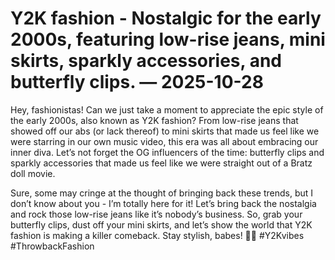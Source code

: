 # Y2K fashion - Nostalgic for the early 2000s, featuring low-rise jeans, mini skirts, sparkly accessories, and butterfly clips. — 2025-10-28

Hey, fashionistas! Can we just take a moment to appreciate the epic style of the early 2000s, also known as Y2K fashion? From low-rise jeans that showed off our abs (or lack thereof) to mini skirts that made us feel like we were starring in our own music video, this era was all about embracing our inner diva. Let’s not forget the OG influencers of the time: butterfly clips and sparkly accessories that made us feel like we were straight out of a Bratz doll movie.

Sure, some may cringe at the thought of bringing back these trends, but I don’t know about you - I’m totally here for it! Let’s bring back the nostalgia and rock those low-rise jeans like it’s nobody’s business. So, grab your butterfly clips, dust off your mini skirts, and let’s show the world that Y2K fashion is making a killer comeback. Stay stylish, babes! 🦋✨ #Y2Kvibes #ThrowbackFashion